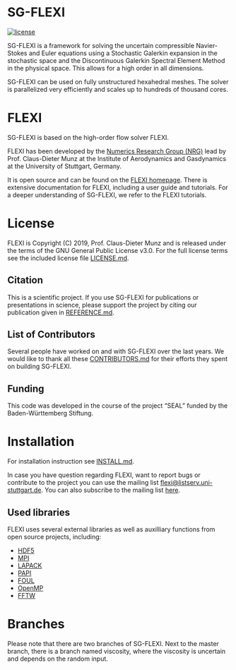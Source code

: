 # SG-FLEXI

[![license](https://img.shields.io/github/license/flexi-framework/flexi.svg?maxAge=2592000)]()

SG-FLEXI is a framework for solving the uncertain compressible 
Navier-Stokes and Euler equations using a Stochastic Galerkin 
expansion in the stochastic space and the Discontinuous Galerkin 
Spectral Element Method in the physical space. This allows for a
high order in all dimensions. 

SG-FLEXI can be used on fully unstructured hexahedral meshes.
The solver is parallelized very efficiently and scales up
to hundreds of thousand cores.

# FLEXI

SG-FLEXI is based on the high-order flow solver FLEXI.

FLEXI has been developed by the [Numerics Research Group (NRG)][nrg]
lead by Prof. Claus-Dieter Munz at the Institute of Aerodynamics
and Gasdynamics at the University of Stuttgart, Germany.

It is open source and can be found on the [FLEXI homepage][flexi].
There is extensive documentation for FLEXI, including a user guide 
and tutorials. For a deeper understanding of SG-FLEXI, we refer to 
the FLEXI tutorials. 

# License
FLEXI is Copyright (C) 2019, Prof. Claus-Dieter Munz and is 
released under the terms of the
GNU General Public License v3.0. For the full license terms see
the included license file [LICENSE.md](LICENSE).

## Citation
This is a scientific project. If you use SG-FLEXI for publications or
presentations in science, please support the project by citing
our publication given in [REFERENCE.md](REFERENCE.md).

## List of Contributors
Several people have worked on and with SG-FLEXI over the last years.
We would like to thank all these [CONTRIBUTORS.md](contributors)
for their efforts they spent on building SG-FLEXI.

## Funding
This code was developed in the course of the project “SEAL” funded by the Baden-Württemberg Stiftung. 

# Installation

For installation instruction see [INSTALL.md](INSTALL.md).

In case you have question regarding FLEXI, want to report bugs
or contribute to the project you can use the mailing list
<flexi@listserv.uni-stuttgart.de>.
You can also subscribe to the mailing list [here][list].

## Used libraries

FLEXI uses several external libraries as well as auxilliary functions from open source projects, including:
* [HDF5](https://www.hdfgroup.org/)
* [MPI](http://www.mcs.anl.gov/research/projects/mpi/)
* [LAPACK](http://www.netlib.org/lapack/)
* [PAPI](http://icl.cs.utk.edu/papi/)
* [FOUL](http://foul.sourceforge.net/)
* [OpenMP](http://www.openmp.org/)
* [FFTW](http://www.fftw.org/)

[nrg]:  https://www.iag.uni-stuttgart.de/en/working-groups/numerical-methods/
[flexi]: https://www.flexi-project.org/
[list]: https://listserv.uni-stuttgart.de/mailman/listinfo/flexi

# Branches 

Please note that there are two branches of SG-FLEXI. Next to the master branch, there is a branch named viscosity, where the viscosity is uncertain and depends on the random input.
